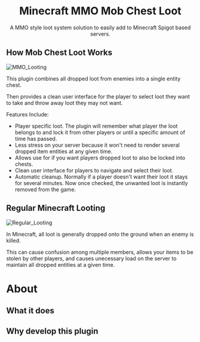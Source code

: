 <div align="center">
  
# Minecraft MMO Mob Chest Loot

A MMO style loot system solution to easily add to Minecraft Spigot based servers. 

</div>

## How Mob Chest Loot Works

![MMO_Looting](https://github.com/KeithEvansK/Minecraft-Mob-Chest-Loot/assets/99915276/6d66199f-4000-40f8-8abb-d424463abb8c)

This plugin combines all dropped loot from enemies into a single entity chest. 

Then provides a clean user interface for the player to select loot they want to take and throw away loot they may not want. 

Features Include: 
 - Player specific loot. The plugin will remember what player the loot belongs to and lock it from other players or until a specific amount of time has passed.
 - Less stress on your server because it won't need to render several dropped item entities at any given time.
 - Allows use for if you want players dropped loot to also be locked into chests.
 - Clean user interface for players to navigate and select their loot.
 - Automatic cleanup. Normally if a player doesn't want their loot it stays for several minutes. Now once checked, the unwanted loot is instantly removed from the game. 

## Regular Minecraft Looting

![Regular_Looting](https://github.com/KeithEvansK/Minecraft-Mob-Chest-Loot/assets/99915276/c62d440c-54b8-4778-abed-8feea98d5306)

In Minecraft, all loot is generally dropped onto the ground when an enemy is killed. 

This can cause confusion among multiple members, allows your items to be stolen by other players, and causes unecessary load on the server to maintain all dropped entities at a given time. 







# About

## What it does


## Why develop this plugin



